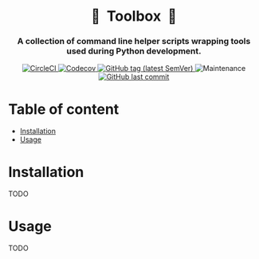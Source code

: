 <h1 align="center" style="border-bottom: none;">🧰&nbsp;&nbsp;Toolbox&nbsp;&nbsp;🧰</h1>
<h3 align="center">A collection of command line helper scripts wrapping tools used during Python development.</h3>

<p align="center">
    <a href="https://app.circleci.com/pipelines/github/radeklat/toolbox?branch=main">
        <img alt="CircleCI" src="https://img.shields.io/circleci/build/github/radeklat/toolbox">
    </a>
    <a href="https://app.codecov.io/gh/radeklat/toolbox/">
        <img alt="Codecov" src="https://img.shields.io/codecov/c/github/radeklat/toolbox">
    </a>
    <a href="https://github.com/radeklat/toolbox/tags">
        <img alt="GitHub tag (latest SemVer)" src="https://img.shields.io/github/tag/radeklat/toolbox">
    </a>
    <img alt="Maintenance" src="https://img.shields.io/maintenance/yes/2021">
    <a href="https://github.com/radeklat/toolbox/commits/main">
        <img alt="GitHub last commit" src="https://img.shields.io/github/last-commit/radeklat/toolbox">
    </a>
</p>

<!--
    How to generate TOC from PyCharm:
    https://github.com/vsch/idea-multimarkdown/wiki/Table-of-Contents-Extension
-->
[TOC levels=1,2 markdown formatted bullet hierarchy]: # "Table of content"

# Table of content
- [Installation](#installation)
- [Usage](#usage)

# Installation

TODO

# Usage

TODO

